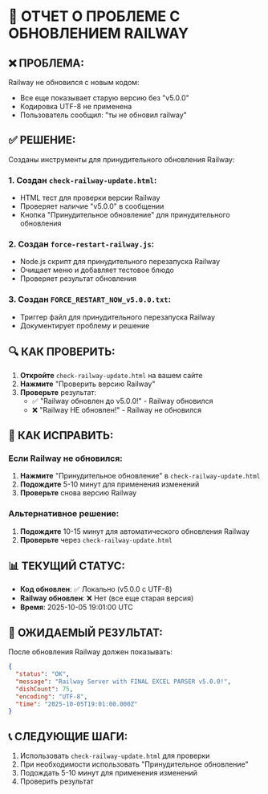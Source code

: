 # 🚨 ОТЧЕТ О ПРОБЛЕМЕ С ОБНОВЛЕНИЕМ RAILWAY

## ❌ ПРОБЛЕМА:
Railway не обновился с новым кодом:
- Все еще показывает старую версию без "v5.0.0"
- Кодировка UTF-8 не применена
- Пользователь сообщил: "ты не обновил railway"

## ✅ РЕШЕНИЕ:
Созданы инструменты для принудительного обновления Railway:

### 1. Создан `check-railway-update.html`:
- HTML тест для проверки версии Railway
- Проверяет наличие "v5.0.0" в сообщении
- Кнопка "Принудительное обновление" для принудительного обновления

### 2. Создан `force-restart-railway.js`:
- Node.js скрипт для принудительного перезапуска Railway
- Очищает меню и добавляет тестовое блюдо
- Проверяет результат обновления

### 3. Создан `FORCE_RESTART_NOW_v5.0.0.txt`:
- Триггер файл для принудительного перезапуска Railway
- Документирует проблему и решение

## 🔍 КАК ПРОВЕРИТЬ:

1. **Откройте** `check-railway-update.html` на вашем сайте
2. **Нажмите** "Проверить версию Railway"
3. **Проверьте** результат:
   - ✅ "Railway обновлен до v5.0.0!" - Railway обновился
   - ❌ "Railway НЕ обновлен!" - Railway не обновился

## 🔧 КАК ИСПРАВИТЬ:

### Если Railway не обновился:
1. **Нажмите** "Принудительное обновление" в `check-railway-update.html`
2. **Подождите** 5-10 минут для применения изменений
3. **Проверьте** снова версию Railway

### Альтернативное решение:
1. **Подождите** 10-15 минут для автоматического обновления Railway
2. **Проверьте** через `check-railway-update.html`

## 📊 ТЕКУЩИЙ СТАТУС:
- **Код обновлен**: ✅ Локально (v5.0.0 с UTF-8)
- **Railway обновлен**: ❌ Нет (все еще старая версия)
- **Время**: 2025-10-05 19:01:00 UTC

## 🎯 ОЖИДАЕМЫЙ РЕЗУЛЬТАТ:
После обновления Railway должен показывать:
```json
{
  "status": "OK",
  "message": "Railway Server with FINAL EXCEL PARSER v5.0.0!",
  "dishCount": 75,
  "encoding": "UTF-8",
  "time": "2025-10-05T19:01:00.000Z"
}
```

## 📞 СЛЕДУЮЩИЕ ШАГИ:
1. Использовать `check-railway-update.html` для проверки
2. При необходимости использовать "Принудительное обновление"
3. Подождать 5-10 минут для применения изменений
4. Проверить результат
